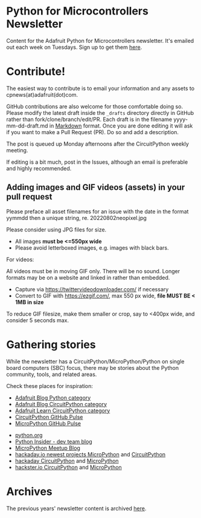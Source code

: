 # Python for Microcontrollers Newsletter

Content for the Adafruit Python for Microcontrollers newsletter. It's emailed out each week on
Tuesdays. Sign up to get them [here](https://www.adafruitdaily.com/).

# Contribute!

The easiest way to contribute is to email your information and any assets to cpnews(at)adafruit(dot)com.

GitHub contributions are also welcome for those comfortable doing so. Please modify the latest draft 
inside the `_drafts` directory directly in GitHub rather than fork/clone/branch/edit/PR. 
Each draft is in the filename yyyy-mm-dd-draft.md in [Markdown](https://www.markdownguide.org/) format.
Once you are done editing it will ask if you want to make a Pull Request (PR). Do so and add a description.

The post is queued up Monday afternoons after the CircuitPython weekly meeting.

If editing is a bit much, post in the Issues, although an email is preferable and highly recommended.

## Adding images and GIF videos (assets) in your pull request

Please preface all asset filenames for an issue with the date in the format yymmdd then a unique string, re. 20220802neopixel.jpg

Please consider using JPG files for size.
* All images **must be <=550px wide**
* Please avoid letterboxed images, e.g. images with black bars.

For videos:

All videos must be in moving GIF only. There will be no sound. Longer formats may be on a website and linked in rather than embedded.

* Capture via https://twittervideodownloader.com/ if necessary
* Convert to GIF with https://ezgif.com/, max 550 px wide, **file MUST BE < 1MB in size**

To reduce GIF filesize, make them smaller or crop, say to <400px wide, and consider 5 seconds max.

# Gathering stories
While the newsletter has a CircuitPython/MicroPython/Python on single board computers (SBC) focus, there may be stories about the Python community, tools, and related areas.

Check these places for inspiration:

 * [Adafruit Blog Python category](https://blog.adafruit.com/category/python/)
 * [Adafruit Blog CircuitPython category](https://blog.adafruit.com/category/circuitpython/)
 * [Adafruit Learn CircuitPython category](https://learn.adafruit.com/category/micropython-slash-circuitpython)
 * [CircuitPython GitHub Pulse](https://github.com/adafruit/circuitpython/pulse)
 * [MicroPython GitHub Pulse](https://github.com/micropython/micropython/pulse)
 - [python.org](https://www.python.org/)
- [Python Insider - dev team blog](https://pythoninsider.blogspot.com/)
- [MicroPython Meetup Blog](https://melbournemicropythonmeetup.github.io/)
- [hackaday.io newest projects MicroPython](https://hackaday.io/projects?tag=micropython&sort=date) and [CircuitPython](https://hackaday.io/projects?tag=circuitpython&sort=date)
- [hackaday CircuitPython](https://hackaday.com/blog/?s=circuitpython) and [MicroPython](https://hackaday.com/blog/?s=micropython)
- [hackster.io CircuitPython](https://www.hackster.io/search?q=circuitpython&i=projects&sort_by=most_recent) and [MicroPython](https://www.hackster.io/search?q=micropython&i=projects&sort_by=most_recent)

# Archives
The previous years' newsletter content is archived [here](https://github.com/adafruit/circuitpython-weekly-newsletter-archives).
